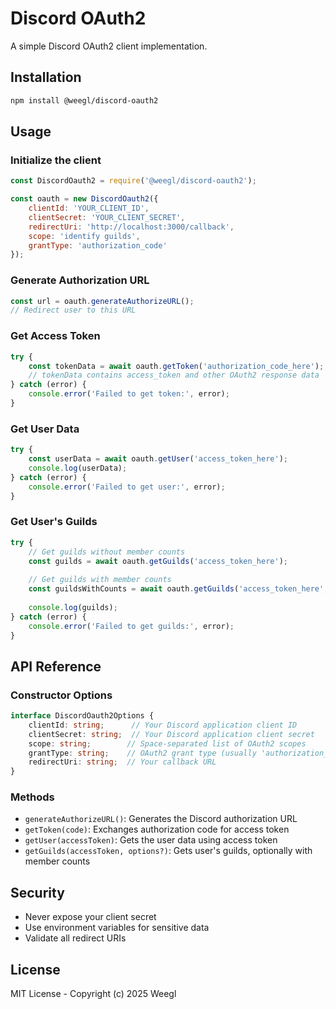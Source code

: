 # Discord OAuth2

A simple Discord OAuth2 client implementation.

## Installation

```bash
npm install @weegl/discord-oauth2
```

## Usage

### Initialize the client

```javascript
const DiscordOauth2 = require('@weegl/discord-oauth2');

const oauth = new DiscordOauth2({
    clientId: 'YOUR_CLIENT_ID',
    clientSecret: 'YOUR_CLIENT_SECRET',
    redirectUri: 'http://localhost:3000/callback',
    scope: 'identify guilds',
    grantType: 'authorization_code'
});
```

### Generate Authorization URL

```javascript
const url = oauth.generateAuthorizeURL();
// Redirect user to this URL
```

### Get Access Token

```javascript
try {
    const tokenData = await oauth.getToken('authorization_code_here');
    // tokenData contains access_token and other OAuth2 response data
} catch (error) {
    console.error('Failed to get token:', error);
}
```

### Get User Data

```javascript
try {
    const userData = await oauth.getUser('access_token_here');
    console.log(userData);
} catch (error) {
    console.error('Failed to get user:', error);
}
```

### Get User's Guilds

```javascript
try {
    // Get guilds without member counts
    const guilds = await oauth.getGuilds('access_token_here');
    
    // Get guilds with member counts
    const guildsWithCounts = await oauth.getGuilds('access_token_here', { withCounts: true });
    
    console.log(guilds);
} catch (error) {
    console.error('Failed to get guilds:', error);
}
```

## API Reference

### Constructor Options

```typescript
interface DiscordOauth2Options {
    clientId: string;      // Your Discord application client ID
    clientSecret: string;  // Your Discord application client secret
    scope: string;        // Space-separated list of OAuth2 scopes
    grantType: string;    // OAuth2 grant type (usually 'authorization_code')
    redirectUri: string;  // Your callback URL
}
```

### Methods

- `generateAuthorizeURL()`: Generates the Discord authorization URL
- `getToken(code)`: Exchanges authorization code for access token
- `getUser(accessToken)`: Gets the user data using access token
- `getGuilds(accessToken, options?)`: Gets user's guilds, optionally with member counts

## Security

- Never expose your client secret
- Use environment variables for sensitive data
- Validate all redirect URIs

## License

MIT License - Copyright (c) 2025 Weegl